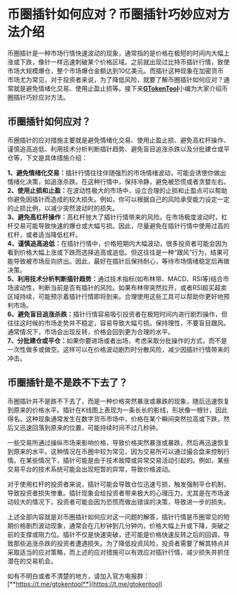 # 币圈插针如何应对？币圈插针巧妙应对方法介绍

币圈插针是一种市场行情快速波动的现象，通常指的是价格在极短的时间内大幅上涨或下跌，像针一样迅速刺破某个价格区域。之前就出现过比特币插针行情，致使市场大规模爆仓，整个市场爆仓金额达到10亿美元。而插针这种现象在加密货币市场尤为常见，对于投资者来说，为了降低风险，就要了解币圈插针如何应对？通常就是避免情绪化交易、使用止盈止损等。接下来[**GTokenTool**](https://docs.gtokentool.com/)小编为大家介绍币圈插针巧妙应对方法。

## 币圈插针如何应对？

币圈插针的应对措施主要就是避免情绪化交易、使用止盈止损、避免高杠杆操作、谨慎追高追低、利用技术分析判断插针趋势、避免盲目追涨杀跌以及分批建仓或平仓等，下文是具体措施介绍：

**1、避免情绪化交易：**&#x63D2;针行情往往伴随强烈的市场情绪波动，可能会诱使你做出情绪化决策，如追涨杀跌。在这种行情中，保持冷静，避免被恐慌或者贪婪左右。\
**2、使用止损和止盈：**&#x5728;波动性极大的市场中，设立合理的止损和止盈点可以帮助你避免因插针而造成的较大损失。例如，你可以根据自己的风险承受能力设定一定的止损比例，以减少突然波动时的损失。\
**3、避免高杠杆操作：**&#x9AD8;杠杆放大了插针行情带来的风险。在市场极度波动时，杠杆交易可能导致快速的爆仓或大幅亏损。因此，尽量避免在插针行情中使用过高的杠杆，或者适当降低杠杆。\
**4、谨慎追高追低：**&#x5728;插针行情中，价格短期内大幅波动，很多投资者可能会因为看到价格大幅上涨或下跌而选择追高或追低。但这往往是一种“跟风”行为，结果可能导致被市场反向挤出。因此，最好在插针后保持耐心，等待市场情绪稳定后再做决策。\
**5、利用技术分析判断插针趋势：**&#x901A;过技术指标(如布林带、MACD、RSI等)结合市场波动性，判断当前是否有插针的风险。如果布林带突然拉开，或者RSI超买超卖区域持续，可能预示着插针行情即将到来。合理使用这些工具可以帮助你更好地预判市场。\
**6、避免盲目追涨杀跌：**&#x63D2;针行情容易吸引投资者在极短时间内进行剧烈操作，但往往这时候的市场走势并不稳定，容易导致大幅亏损。保持理性，不要盲目跟风。通常情况下，市场会出现反转，价格会回到更为合理的水平。\
**7、分批建仓或平仓：**&#x5982;果你要进场或者出场，考虑采取分批操作的方式，而不是一次性做多或做空。这样可以在价格波动剧烈时分散风险，减少因插针行情带来的冲击。

## 币圈插针是不是跌不下去了？

币圈插针并不是跌不下去了，而是一种价格突然暴涨或暴跌的现象，随后迅速恢复到原来的价格水平。插针在K线图上表现为一条长长的影线，形状像一根针，因此得名。这种现象通常发生在数字货币市场中，价格在某个瞬间突然拉高或下跌，然后又迅速回落到原来的位置，可能持续时间不过几秒钟。

一些交易所通过操纵市场来影响价格，导致价格突然暴涨或暴跌，然后再迅速恢复到原来的水平。这种情况在币圈中较为常见，因为交易所可以通过撮合盘来控制行情。在某些情况下，插针可能是由于技术故障或异常交易活动引起的。例如，某些交易平台的技术系统可能会出现短暂的异常，导致价格波动。

对于使用杠杆的投资者来说，插针可能会导致仓位迅速亏损，触发强制平仓机制，导致投资者损失惨重。插针现象会给投资者带来极大的心理压力，尤其是在市场波动较大的情况下，投资者可能会因为恐慌而做出错误的决策，导致进一步的损失。

上述全部内容就是对币圈插针如何应对这一问题的解答，插针行情是币圈常见的短期价格剧烈波动现象，通常会在几秒钟到几分钟内，价格大幅上升或下降，突破之前的支撑或阻力位。插针不仅是快速突破，还可能是价格快速反转之后的回调，导致那些追涨杀跌的投资者遭遇损失。为了降低投资风险，投资者需要了解其特点并采取适当的应对策略，而上述的应对措施可以有效应对插针行情，减少损失并抓住潜在的交易机会。

如有不明白或者不清楚的地方，请加入官方电报群：[**https://t.me/gtokentool**](https://t.me/gtokentool)
